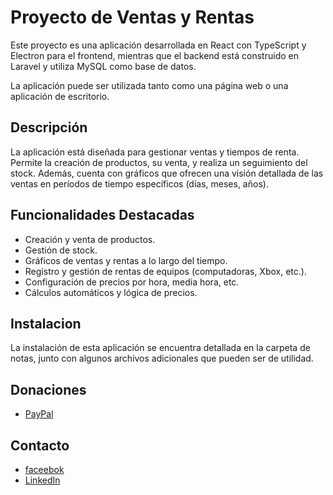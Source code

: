 # Proyecto de Ventas y Rentas

Este proyecto es una aplicación desarrollada en React con TypeScript y Electron para el frontend, 
mientras que el backend está construido en Laravel y utiliza MySQL como base de datos. 

La aplicación puede ser utilizada tanto como una página web o una aplicación de escritorio.

## Descripción

La aplicación está diseñada para gestionar ventas y tiempos de renta. 
Permite la creación de productos, su venta, y realiza un seguimiento del stock. Además, cuenta con gráficos que ofrecen 
una visión detallada de las ventas en períodos de tiempo específicos (días, meses, años).

## Funcionalidades Destacadas

- Creación y venta de productos.
- Gestión de stock.
- Gráficos de ventas y rentas a lo largo del tiempo.
- Registro y gestión de rentas de equipos (computadoras, Xbox, etc.).
- Configuración de precios por hora, media hora, etc.
- Cálculos automáticos y lógica de precios.

## Instalacion

La instalación de esta aplicación se encuentra detallada en la carpeta de notas, junto con algunos archivos adicionales que pueden ser de utilidad.

## Donaciones

- [PayPal](https://www.paypal.me/Astralz)

## Contacto
- [faceebok](https://www.facebook.com/lAstralz)
- [LinkedIn](https://www.linkedin.com/in/edain-jesus-cortez-ceron-23b26b155)


